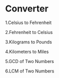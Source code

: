 <h1>Converter</h1>

1.Celsius to Fehrenheit

2.Fehrenheit to Celsius

3.Kilograms to Pounds

4.Kilometers to Miles

5.GCD of Two Numbers

6.LCM of Two Numbers

